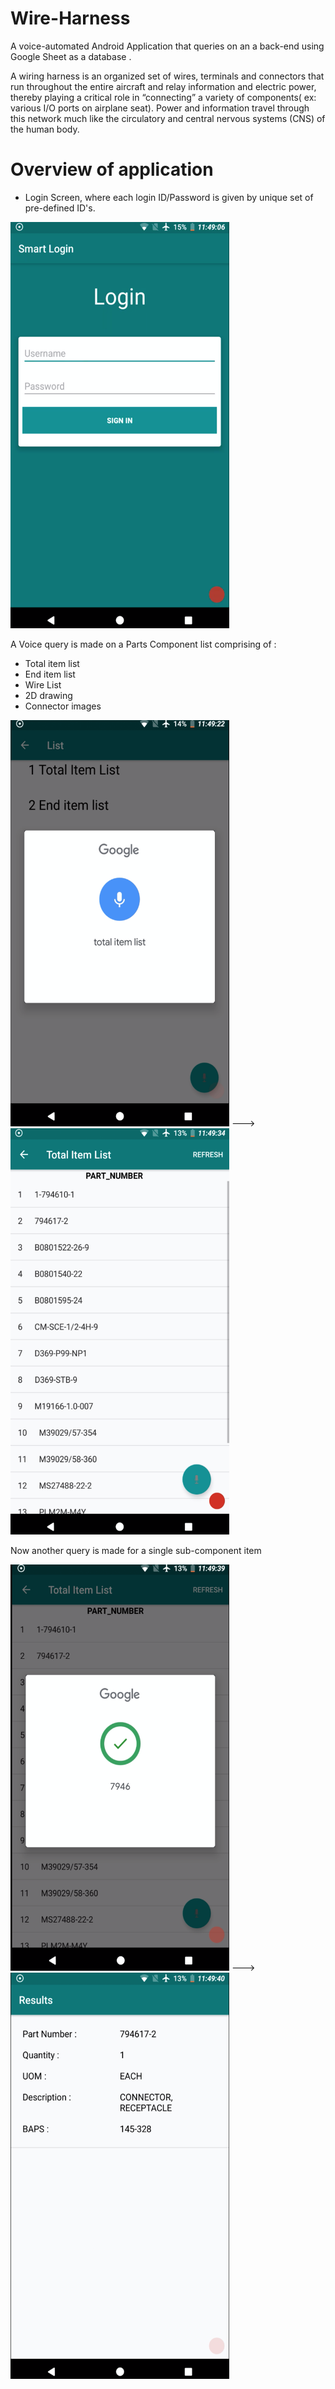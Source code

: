 # Wire-Harness
A voice-automated Android Application that queries on an a back-end using Google Sheet as a database .

A wiring harness is an organized set of wires, terminals and connectors that run throughout the entire aircraft and relay information and electric power, thereby playing a critical role in “connecting” a variety of components( ex: various I/O ports on airplane seat). Power and information travel through this network much like the circulatory and central nervous systems (CNS) of the human body.


# Overview of application 
* Login Screen, where each login ID/Password is given by unique set of pre-defined ID's.

<img src="./app/Screenshots/Login_screen.png" width="350" height="650">

A Voice query is made on a Parts Component list comprising of :
* Total item list
* End item list
* Wire List
* 2D drawing
* Connector images

<img src="./app/Screenshots/item_query.png" width="350" height="650"> ---> <img src="./app/Screenshots/total_item_list.png" width="350" height="650">

Now another query is made for a single sub-component item 

<img src="./app/Screenshots/toal_itm_srch.png" width="350" height="650"> ---> <img src="./app/Screenshots/total_item_result.png" width="350" height="650">

